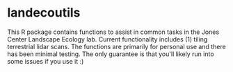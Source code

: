 # landecoutils
This R package contains functions to assist in common tasks in the Jones Center Landscape Ecology lab. Current functionality includes (1) tiling terrestrial lidar scans. The functions are primarily for personal use and there has been minimal testing. The only guarantee is that you'll likely run into some issues if you use it :)
